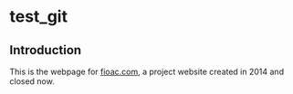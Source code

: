 test_git
========
## Introduction 
This is the webpage for [fioac.com](www.fioac.com), a project website created in 2014 and closed now.
